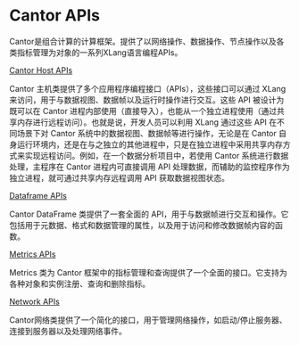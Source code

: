 # Cantor APIs

Cantor是组合计算的计算框架。提供了以网络操作、数据操作、节点操作以及各类指标管理为对象的一系列XLang语言编程APIs。

[Cantor Host APIs](apis/cantor/cantor_host_apis.md)

Cantor 主机类提供了多个应用程序编程接口（APIs），这些接口可以通过 XLang 来访问，用于与数据视图、数据帧以及运行时操作进行交互。这些 API 被设计为既可以在 Cantor 进程内部使用（直接导入），也能从一个独立进程使用（通过共享内存进行远程访问）。也就是说，开发人员可以利用 XLang 通过这些 API 在不同场景下对 Cantor 系统中的数据视图、数据帧等进行操作，无论是在 Cantor 自身运行环境内，还是在与之独立的其他进程中，只是在独立进程中采用共享内存方式来实现远程访问。例如，在一个数据分析项目中，若使用 Cantor 系统进行数据处理，主程序在 Cantor 进程内可直接调用 API 处理数据，而辅助的监控程序作为独立进程，就可通过共享内存远程调用 API 获取数据视图状态。

[Dataframe APIs](apis/cantor/dataframe_apis.md)

Cantor DataFrame 类提供了一套全面的 API，用于与数据帧进行交互和操作。它包括用于元数据、格式和数据管理的属性，以及用于访问和修改数据帧内容的函数。

[Metrics APIs](apis/cantor/metrics_apis.md)

Metrics 类为 Cantor 框架中的指标管理和查询提供了一个全面的接口。它支持为各种对象和实例注册、查询和删除指标。

[Network APIs](apis/cantor/network_apis)

Cantor网络类提供了一个简化的接口，用于管理网络操作，如启动/停止服务器、连接到服务器以及处理网络事件。